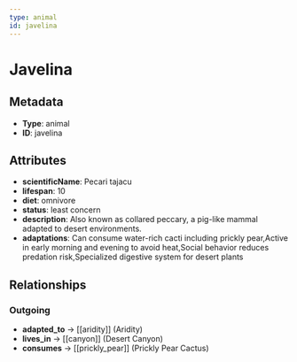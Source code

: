 ```yaml
---
type: animal
id: javelina
---
```


# Javelina

## Metadata

- **Type**: animal
- **ID**: javelina

## Attributes

- **scientificName**: Pecari tajacu
- **lifespan**: 10
- **diet**: omnivore
- **status**: least concern
- **description**: Also known as collared peccary, a pig-like mammal adapted to desert environments.
- **adaptations**: Can consume water-rich cacti including prickly pear,Active in early morning and evening to avoid heat,Social behavior reduces predation risk,Specialized digestive system for desert plants

## Relationships

### Outgoing

- **adapted_to** → [[aridity]] (Aridity)
- **lives_in** → [[canyon]] (Desert Canyon)
- **consumes** → [[prickly_pear]] (Prickly Pear Cactus)

